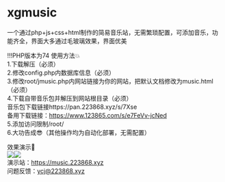 # xgmusic
一个通过php+js+css+html制作的简易音乐站，无需繁琐配置，可添加音乐，功能齐全，界面大多通过毛玻璃效果，界面优美  
  
!!!PHP版本为74
使用方法💥  
1.下载解压（必须）  
2.修改config.php内数据库信息（必须）  
3.修改root/jmusic.php内网站链接为你的网站，把默认文档修改为music.html（必须）  
4.下载自带音乐包并解压到网站根目录（必须）  
音乐包下载链接https://pan.223868.xyz/s/7Xse  
备用下载链接：https://www.123865.com/s/e7FeVv-jcNed  
5.添加访问限制/root/  
6.大功告成😎（其他操作均为自动化部署，无需配置）  
  
效果演示🎵  
<img src="https://223868.xyz/usr/uploads/2025/07/3677051099.png"><img src="https://223868.xyz/usr/uploads/2025/07/3861580926.png">  
演示站：https://music.223868.xyz  
问题反馈：ycj@223868.xyz  
